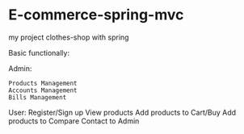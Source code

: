 # E-commerce-spring-mvc
my project clothes-shop with spring

Basic functionally:

  Admin:
  
    Products Management
    Accounts Management
    Bills Management
    
  User:
    Register/Sign up
    View products
    Add products to Cart/Buy
    Add products to Compare
    Contact to Admin
  
  
  
    
    

